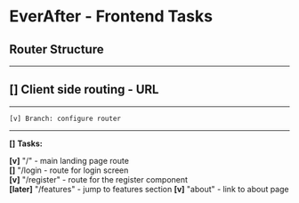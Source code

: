 # EverAfter - Frontend Tasks

## Router Structure

---

## **[]** Client side routing - URL

---

    [v] Branch: configure router

---

**[]** **Tasks:**

**[v]** "/" - main landing page route\
**[]** "/login - route for login screen\
**[v]** "/register" - route for the register component\
**[later]** "/features" - jump to features section
**[v]** "about" - link to about page
